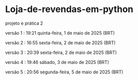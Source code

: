 # Loja-de-revendas-em-python
projeto e prática 2 

versão 1 : 19:21 quinta-feira, 1 de maio de 2025 (BRT) 

versão 2 : 16:55 sexta-feira, 2 de maio de 2025 (BRT) 

versão 3 : 20:39 sexta-feira, 2 de maio de 2025 (BRT) 

versão 4 : 19:46 sábado, 3 de maio de 2025 (BRT) 

versão 5 : 20:56 segunda-feira, 5 de maio de 2025 (BRT) 
